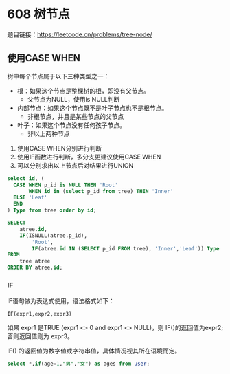 # 608 树节点

题目链接：<https://leetcode.cn/problems/tree-node/>

## 使用CASE WHEN

树中每个节点属于以下三种类型之一：

- 根：如果这个节点是整棵树的根，即没有父节点。
  - 父节点为NULL，使用is NULL判断
- 内部节点：如果这个节点既不是叶子节点也不是根节点。
  - 非根节点，并且是某些节点的父节点
- 叶子：如果这个节点没有任何孩子节点。
  - 非以上两种节点

1. 使用CASE WHEN分别进行判断
2. 使用IF函数进行判断，多分支更建议使用CASE WHEN
3. 可以分别求出以上节点后对结果进行UNION

```sql
select id, (
  CASE WHEN p_id is NULL THEN 'Root'
       WHEN id in (select p_id from tree) THEN 'Inner'
  ELSE 'Leaf'
  END
) Type from tree order by id;

SELECT
    atree.id,
    IF(ISNULL(atree.p_id),
        'Root',
        IF(atree.id IN (SELECT p_id FROM tree), 'Inner','Leaf')) Type
FROM
    tree atree
ORDER BY atree.id;
```

### IF

IF语句做为表达式使用，语法格式如下：

```text
IF(expr1,expr2,expr3)
```

如果 expr1 是TRUE (expr1 <> 0 and expr1 <> NULL)，则 IF()的返回值为expr2; 否则返回值则为 expr3。

IF() 的返回值为数字值或字符串值，具体情况视其所在语境而定。

```sql
select *,if(age=1,"男","女") as ages from user;
```

